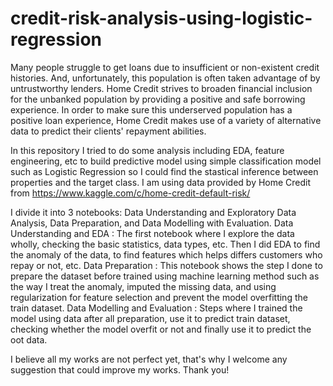 # credit-risk-analysis-using-logistic-regression


Many people struggle to get loans due to insufficient or non-existent credit histories. And, unfortunately, this population is often taken advantage of by untrustworthy lenders. Home Credit strives to broaden financial inclusion for the unbanked population by providing a positive and safe borrowing experience. In order to make sure this underserved population has a positive loan experience, Home Credit makes use of a variety of alternative data to predict their clients' repayment abilities.

In this repository I tried to do some analysis including EDA, feature engineering, etc to build predictive model using simple classification model such as Logistic Regression so I could find the stastical inference between properties and the target class. I am using data provided by Home Credit from https://www.kaggle.com/c/home-credit-default-risk/

I divide it into 3 notebooks: Data Understanding and Exploratory Data Analysis, Data Preparation, and Data Modelling with Evaluation.
  Data Understanding and EDA          : The first notebook where I explore the data wholly, checking the basic statistics, data types, etc. Then I did EDA to find the anomaly                                            of the data, to find features which helps differs customers who repay or not, etc.
  Data Preparation                    : This notebook shows the step I done to prepare the dataset before trained using machine learning method such as the way I treat the                                                 anomaly, imputed the missing data, and using regularization for feature selection and prevent the model overfitting the train dataset.
  Data Modelling and Evaluation       : Steps where I trained the model using data after all preparation, use it to predict train dataset, checking whether the model overfit or                                           not and finally use it to predict the oot data.

I believe all my works are not perfect yet, that's why I welcome any suggestion that could improve my works. Thank you!
